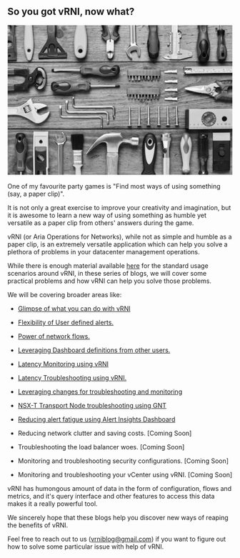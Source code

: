 ## So you got vRNI, now what?

![](/docs/assets/images/image2023-2-8_9-34-25.png)

One of my favourite party games is "Find most ways of using something (say, a paper clip)".

It is not only a great exercise to improve your creativity and imagination, but it is awesome to learn a new way of using something as humble yet versatile as a paper clip from others' answers during the game.

vRNI (or Aria Operations for Networks), while not as simple and humble as a paper clip, is an extremely versatile application which can help you solve a plethora of problems in your datacenter management operations.

While there is enough material available [here](https://docs.vmware.com/en/VMware-vRealize-Network-Insight/index.html) for the standard usage scenarios around vRNI, in these series of blogs, we will cover some practical problems and how vRNI can help you solve those problems.

We will be covering broader areas like:

- [Glimpse of what you can do with vRNI](https://vrniblog.github.io/2022/12/15/What_can_I_do_with_this_tool.html)

- [Flexibility of User defined alerts.](https://vrniblog.github.io/2023/06/15/Power-of-Search-Based-Alerts-in-vRNI.html)

- [Power of network flows.](https://vrniblog.github.io/2023/06/02/white-paper-1.html)

- [Leveraging Dashboard definitions from other users.](https://vrniblog.github.io/2023/07/14/vRNI-Dashboard-Exchange.html)

- [Latency Monitoring using vRNI](https://vrniblog.github.io/2023/07/15/Latency_Monitoring_using_vRNI.html)

- [Latency Troubleshooting using vRNI.](https://vrniblog.github.io/2023/07/15/Latency_Troubleshooting_using_vRNI.html)

- [Leveraging changes for troubleshooting and monitoring](https://vrniblog.github.io/2023/07/16/Leveraging_change_alerts_for_monitoring_and_troubleshooting.html)

- [NSX-T Transport Node troubleshooting using GNT](https://vrniblog.github.io/2023/08/01/Using_GNT_For_NSXT_Transport_Node.html)

- [Reducing alert fatigue using Alert Insights Dashboard](https://vrniblog.github.io/2023/09/19/Alerts_Insights.html)

- Reducing network clutter and saving costs. [Coming Soon]

- Troubleshooting the load balancer woes. [Coming Soon]

- Monitoring and troubleshooting security configurations. [Coming Soon]

- Monitoring and troubleshooting your vCenter using vRNI. [Coming Soon]

vRNI has humongous amount of data in the form of configuration, flows and metrics, and it's query interface and other features to access this data makes it a really powerful tool.

We sincerely hope that these blogs help you discover new ways of reaping the benefits of vRNI.

Feel free to reach out to us (vrniblog@gmail.com) if you want to figure out how to solve some particular issue with help of vRNI.
